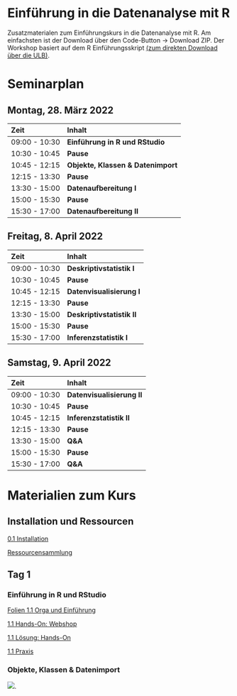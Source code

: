 # Einführung in die Datenanalyse mit R

Zusatzmaterialen zum Einführungskurs in die Datenanalyse mit R. Am einfachsten ist der Download über den Code-Button -\> Download ZIP. Der Workshop basiert auf dem R Einführungsskript [(zum direkten Download über die ULB)](https://docserv.uni-duesseldorf.de/servlets/DocumentServlet?id=58006).


# Seminarplan

## Montag, 28. März 2022

| Zeit          | Inhalt                             |
|:--------------|:-----------------------------------|
| 09:00 - 10:30 | **Einführung in R und RStudio**    |
| 10:30 - 10:45 | **Pause**                          |
| 10:45 - 12:15 | **Objekte, Klassen & Datenimport** |
| 12:15 - 13:30 | **Pause**                          |
| 13:30 - 15:00 | **Datenaufbereitung I**            |
| 15:00 - 15:30 | **Pause**                          |
| 15:30 - 17:00 | **Datenaufbereitung II**           |

## Freitag, 8. April 2022

| Zeit          | Inhalt                     |
|:--------------|:---------------------------|
| 09:00 - 10:30 | **Deskriptivstatistik I**  |
| 10:30 - 10:45 | **Pause**                  |
| 10:45 - 12:15 | **Datenvisualisierung I**  |
| 12:15 - 13:30 | **Pause**                  |
| 13:30 - 15:00 | **Deskriptivstatistik II** |
| 15:00 - 15:30 | **Pause**                  |
| 15:30 - 17:00 | **Inferenzstatistik I**    |

## Samstag, 9. April 2022

| Zeit          | Inhalt                             |
|:--------------|:-----------------------------------|
| 09:00 - 10:30 | **Datenvisualisierung II**    |
| 10:30 - 10:45 | **Pause**                          |
| 10:45 - 12:15 | **Inferenzstatistik II** |
| 12:15 - 13:30 | **Pause**                          |
| 13:30 - 15:00 | **Q&A**            |
| 15:00 - 15:30 | **Pause**                          |
| 15:30 - 17:00 | **Q&A**           |

# Materialien zum Kurs

## Installation und Ressourcen

[0.1 Installation](https://github.com/marcohhu/einfuehrung-in-R-hhu/blob/main/Folien/0.1_installation.pdf)

[Ressourcensammlung](https://github.com/marcohhu/einfuehrung-in-R-hhu/blob/main/Ressourcen/ressourcen.pdf)

## Tag 1

### Einführung in R und RStudio

[Folien 1.1 Orga und Einführung](https://github.com/marcohhu/einfuehrung-in-R-hhu/blob/main/Folien/1.1_orga_einfuehrung.pdf)

[1.1 Hands-On: Webshop](https://github.com/marcohhu/einfuehrung-in-R-hhu/blob/main/hands-on-uebungen/1.1_hands-on-webshop.pdf)

[1.1 Lösung: Hands-On](https://github.com/marcohhu/einfuehrung-in-R-hhu/blob/main/hands-on-loesungen/1.1_hands-on-webshop_solution.pdf)

[1.1 Praxis](https://github.com/marcohhu/einfuehrung-in-R-hhu/tree/main/praxis)
### Objekte, Klassen & Datenimport


[![](https://licensebuttons.net/l/by/3.0/80x15.png)](https://creativecommons.org/licenses/by/4.0/).